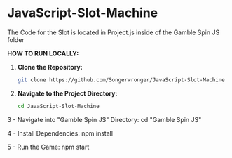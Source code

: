 # JavaScript-Slot-Machine
The Code for the Slot is located in Project.js inside of the Gamble Spin JS folder


**HOW TO RUN LOCALLY:**

1. **Clone the Repository:**
   ```bash
   git clone https://github.com/Songerwronger/JavaScript-Slot-Machine


2. **Navigate to the Project Directory:**
   ```bash
   cd JavaScript-Slot-Machine

3 - Navigate into "Gamble Spin JS" Directory:
cd "Gamble Spin JS"

4 - Install Dependencies:
npm install

5 - Run the Game:
npm start


